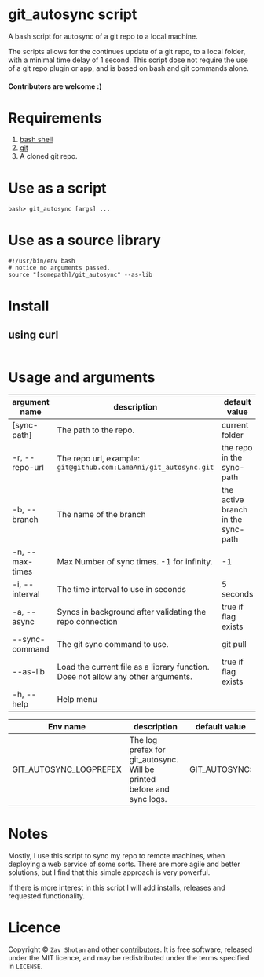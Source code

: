 # git_autosync script

A bash script for autosync of a git repo to a local machine.

The scripts allows for the continues update of a git repo, to a local folder, with a
minimal time delay of 1 second. This script dose not require the use of a git repo plugin
or app, and is based on bash and git commands alone.

#### Contributors are welcome :)

# Requirements
1. [bash shell](https://en.wikipedia.org/wiki/Bash_(Unix_shell))
2. [git](https://git-scm.com/)
3. A cloned git repo.

# Use as a script
```shell
bash> git_autosync [args] ...
```

# Use as a source library
```shell
#!/usr/bin/env bash
# notice no arguments passed.
source "[somepath]/git_autosync" --as-lib
```

# Install

## using curl
```shell

```


# Usage and arguments

argument name | description | default value
---|---|---
[sync-path]     | The path to the repo. | current folder
-r, --repo-url   | The repo url, example: `git@github.com:LamaAni/git_autosync.git`  | the repo in the sync-path
-b, --branch     | The name of the branch | the active branch in the sync-path
-n, --max-times  | Max Number of sync times. -1 for infinity. | -1
-i, --interval   | The time interval to use in seconds | 5 seconds
-a, --async      | Syncs in background after validating the repo connection | true if flag exists
--sync-command  | The git sync command to use. | git pull
--as-lib        | Load the current file as a library function. Dose not allow any other arguments. | true if flag exists
-h, --help       | Help menu

Env name | description | default value
---|---|---
GIT_AUTOSYNC_LOGPREFEX | The log prefex for git_autosync. Will be printed before and sync logs. | GIT_AUTOSYNC:

# Notes

Mostly, I use this script to sync my repo to remote machines, when deploying a web service of 
some sorts. There are more agile and better solutions, but I find that this simple approach is very powerful.

If there is more interest in this script I will add installs, releases and requested functionality.

# Licence

Copyright ©
`Zav Shotan` and other [contributors](https://github.com/LamaAni/git_autosync/graphs/contributors).
It is free software, released under the MIT licence, and may be redistributed under the terms specified in `LICENSE`.
